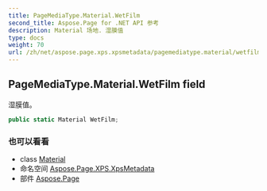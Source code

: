 ```yaml
---
title: PageMediaType.Material.WetFilm
second_title: Aspose.Page for .NET API 参考
description: Material 场地. 湿膜值
type: docs
weight: 70
url: /zh/net/aspose.page.xps.xpsmetadata/pagemediatype.material/wetfilm/
---
```

## PageMediaType.Material.WetFilm field

湿膜值。

```csharp
public static Material WetFilm;
```

### 也可以看看

* class [Material](../)
* 命名空间 [Aspose.Page.XPS.XpsMetadata](../../pagemediatype.material/)
* 部件 [Aspose.Page](../../../)



